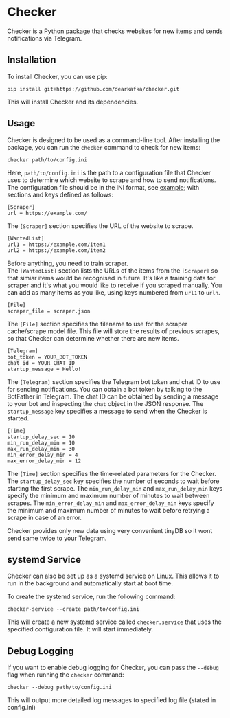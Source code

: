 # Checker

Checker is a Python package that checks websites for new items and sends notifications via Telegram.

## Installation

To install Checker, you can use pip:

```
pip install git+https://github.com/dearkafka/checker.git
```

This will install Checker and its dependencies.

## Usage

Checker is designed to be used as a command-line tool. After installing the package, you can run the `checker` command to check for new items:

```
checker path/to/config.ini
```

Here, `path/to/config.ini` is the path to a configuration file that Checker uses to determine which website to scrape and how to send notifications. The configuration file should be in the INI format, see [example](.config.ini); with sections and keys defined as follows:

```
[Scraper]
url = https://example.com/
```

The `[Scraper]` section specifies the URL of the website to scrape.

```
[WantedList]
url1 = https://example.com/item1
url2 = https://example.com/item2
```

Before anything, you need to train scraper.  
The `[WantedList]` section lists the URLs of the items from the `[Scraper]` so that simiar items would be recognised in future. It's like a training data for scraper and it's what you would like to receive if you scraped manually. You can add as many items as you like, using keys numbered from `url1` to `urln`.

```
[File]
scraper_file = scraper.json
```

The `[File]` section specifies the filename to use for the scraper cache/scrape model file. This file will store the results of previous scrapes, so that Checker can determine whether there are new items.

```
[Telegram]
bot_token = YOUR_BOT_TOKEN
chat_id = YOUR_CHAT_ID
startup_message = Hello!
```

The `[Telegram]` section specifies the Telegram bot token and chat ID to use for sending notifications. You can obtain a bot token by talking to the BotFather in Telegram. The chat ID can be obtained by sending a message to your bot and inspecting the `chat` object in the JSON response. The `startup_message` key specifies a message to send when the Checker is started.

```
[Time]
startup_delay_sec = 10
min_run_delay_min = 10
max_run_delay_min = 30
min_error_delay_min = 4
max_error_delay_min = 12
```

The `[Time]` section specifies the time-related parameters for the Checker. The `startup_delay_sec` key specifies the number of seconds to wait before starting the first scrape. The `min_run_delay_min` and `max_run_delay_min` keys specify the minimum and maximum number of minutes to wait between scrapes. The `min_error_delay_min` and `max_error_delay_min` keys specify the minimum and maximum number of minutes to wait before retrying a scrape in case of an error.

Checker provides only new data using very convenient tinyDB so it wont send same twice to your Telegram.

## systemd Service

Checker can also be set up as a systemd service on Linux. This allows it to run in the background and automatically start at boot time.

To create the systemd service, run the following command:

```
checker-service --create path/to/config.ini
```

This will create a new systemd service called `checker.service` that uses the specified configuration file. It will start immediately.

## Debug Logging

If you want to enable debug logging for Checker, you can pass the `--debug` flag when running the `checker` command:

```
checker --debug path/to/config.ini
```

This will output more detailed log messages to specified log file (stated in config.ini)
